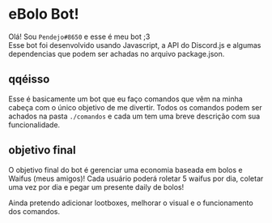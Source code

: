 # eBolo Bot!

Olá! Sou `Pendejo#8650` e esse é meu bot ;3<br/>
Esse bot foi desenvolvido usando Javascript, a API do Discord.js e algumas dependencias que podem ser achadas no arquivo package.json.

## qqéisso

Esse é basicamente um bot que eu faço comandos que vêm na minha cabeça com o único objetivo de me divertir.
Todos os comandos podem ser achados na pasta `./comandos` e cada um tem uma breve descrição com sua funcionalidade.

## objetivo final

O objetivo final do bot é gerenciar uma economia baseada em bolos e Waifus (meus amigos)!
Cada usuário poderá roletar 5 waifus por dia, coletar uma vez por dia e pegar um presente daily de bolos!

Ainda pretendo adicionar lootboxes, melhorar o visual e o funcionamento dos comandos.
